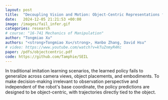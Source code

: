 ```yaml
---
layout: post
title:  "Decoupling Vision and Motion: Object-Centric Representations for Enhanced Manipulation"
date:   2024-12-05 21:21:53 +00:00
image: /images/fail_infer.gif
categories: research
# course: "16-741 Mechanics of Manipulation"
author: "Tongmiao Xu"
authors: "<strong>Tongmiao Xu</strong>, Hanbo Zhang, David Hsu"
# video: https://www.youtube.com/watch?v=kTuZnmyR4Kc
paper: /pdfs/objectcentric.pdf
code: https://github.com/Tamphie/SEIL
---
```

In traditional imitation learning scenarios, the learned policy fails to generalize across camera views, object placements, and embodiments. To make decision-making irrelevant to observation perspective and independent of the robot's base coordinate, the policy predictions are designed to be object-centric, with trajectories directly tied to the object.